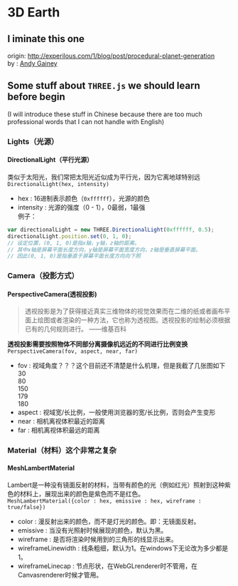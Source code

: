 # 3D Earth  
## I iminate this one  
origin: http://experilous.com/1/blog/post/procedural-planet-generation  
by : [Andy Gainey](http://experilous.com/)
## Some stuff about `THREE.js` we should learn before begin  
(I will introduce these stuff in Chinese because there are too much professional words that I can not handle with English)

### Lights（光源）

#### DirectionalLight（平行光源）  
类似于太阳光，我们常把太阳光近似成为平行光，因为它离地球特别远  
`DirectionalLight(hex, intensity)`  
- hex : 16进制表示颜色（`0xffffff`），光源的颜色
- intensity : 光源的强度（0 - 1），0最弱，1最强  
例子：  
```javascript
var directionalLight = new THREE.DirectionalLight(0xffffff, 0.5);
directionalLight.position.set(0, 1, 0); 
// 设定位置，(0, 1, 0)是指x轴，y轴，z轴的距离。
// 其中x轴是屏幕平面长度方向，y轴是屏幕平面宽度方向，z轴是垂直屏幕平面。
// 因此(0, 1, 0)是指垂直于屏幕平面长度方向向下照
```
### Camera（投影方式）

#### PerspectiveCamera(透视投影)  
> 透视投影是为了获得接近真实三维物体的视觉效果而在二维的纸或者画布平面上绘图或者渲染的一种方法，它也称为透视图。透视投影的绘制必须根据已有的几何规则进行。  ——维基百科  

__透视投影需要按照物体不同部分离摄像机远近的不同进行比例变换__  
`PerspectiveCamera(fov, aspect, near, far)`  
- fov : 视域角度？？？这个目前还不清楚是什么机理，但是我截了几张图如下  
30  
80  
150  
179  
180  
- aspect : 视域宽/长比例，一般使用浏览器的宽/长比例，否则会产生变形  
- near : 相机离视体积最近的距离
- far : 相机离视体积最远的距离

### Material（材料）这个非常之复杂  

#### MeshLambertMaterial  
Lambert是一种没有镜面反射的材料，当带有颜色的光（例如红光）照射到这种紫色的材料上，展现出来的颜色是紫色而不是红色。  
`MeshLambertMaterial({color : hex, emissive : hex, wireframe : true/false})`  
- color : 漫反射出来的颜色，而不是灯光的颜色。即：无镜面反射。
- emissive : 当没有光照射时候展现的颜色，默认为黑。
- wireframe : 是否将渲染时候用到的三角形的线显示出来。
- wireframeLinewidth : 线条粗细，默认为1。在windows下无论改为多少都是1。
- wireframeLinecap : 节点形状，在WebGLrenderer时不管用，在Canvasrenderer时候才管用。